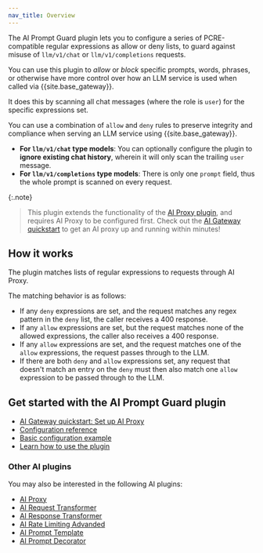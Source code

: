 ```yaml
---
nav_title: Overview
---
```


The AI Prompt Guard plugin lets you to configure a series of PCRE-compatible regular expressions as allow or deny lists,
to guard against misuse of `llm/v1/chat` or `llm/v1/completions` requests.

You can use this plugin to _allow_ or _block_ specific prompts, words, phrases, or otherwise have more control over how an LLM service is
used when called via {{site.base_gateway}}.

It does this by scanning all chat messages (where the role is `user`) for the specific expressions set.

You can use a combination of `allow` and `deny` rules to preserve integrity and compliance when serving an LLM service using {{site.base_gateway}}.

* **For `llm/v1/chat` type models**: You can optionally configure the plugin to **ignore existing chat history**, wherein it will only scan the trailing `user` message.
* **For `llm/v1/completions` type models**: There is only one `prompt` field, thus the whole prompt is scanned on every request.

{:.note}
> This plugin extends the functionality of the [AI Proxy plugin](/hub/kong-inc/ai-proxy/), and requires AI Proxy to be configured first. 
Check out the [AI Gateway quickstart](/gateway/latest/get-started/ai-gateway/) to get an AI proxy up and running within minutes!

## How it works

The plugin matches lists of regular expressions to requests through AI Proxy.

The matching behavior is as follows:
* If any `deny` expressions are set, and the request matches any regex pattern in the `deny` list, the caller receives a 400 response.
* If any `allow` expressions are set, but the request matches none of the allowed expressions, the caller also receives a 400 response.
* If any `allow` expressions are set, and the request matches one of the `allow` expressions, the request passes through to the LLM.
* If there are both `deny` and `allow` expressions set, any request that doesn't match an entry on the `deny` must then also match one `allow` expression to be passed through to the LLM.

## Get started with the AI Prompt Guard plugin

* [AI Gateway quickstart: Set up AI Proxy](/gateway/latest/get-started/ai-gateway/)
* [Configuration reference](/hub/kong-inc/ai-prompt-guard/configuration/)
* [Basic configuration example](/hub/kong-inc/ai-prompt-guard/how-to/basic-example/)
* [Learn how to use the plugin](/hub/kong-inc/ai-prompt-guard/how-to/)

### Other AI plugins

You may also be interested in the following AI plugins:
* [AI Proxy](/hub/kong-inc/ai-proxy/)
* [AI Request Transformer](/hub/kong-inc/ai-request-transformer/)
* [AI Response Transformer](/hub/kong-inc/ai-response-transformer/)
* [AI Rate Limiting Advanded](/hub/kong-inc/ai-rate-limiting-advanced/)
* [AI Prompt Template](/hub/kong-inc/ai-prompt-template/)
* [AI Prompt Decorator](/hub/kong-inc/ai-prompt-decorator/)